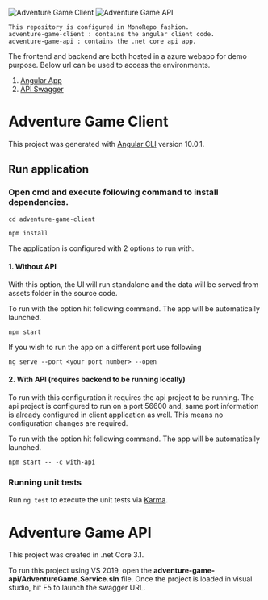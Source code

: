 ![Adventure Game Client](https://github.com/ShivendraKu/choose-your-adventure/workflows/Adventure%20Game%20Client/badge.svg)
![Adventure Game API](https://github.com/ShivendraKu/choose-your-adventure/workflows/Adventure%20Game%20API/badge.svg)

```
This repository is configured in MonoRepo fashion.
adventure-game-client : contains the angular client code. 
adventure-game-api : contains the .net core api app. 
```
The frontend and backend are both hosted in a azure webapp for demo purpose. Below url can be used to access the environments. 
  1. [Angular App](https://shivendra-cyo.azurewebsites.net/) 
  2. [API Swagger](https://shivendra-cyo-api.azurewebsites.net/swagger)

# Adventure Game Client

This project was generated with [Angular CLI](https://github.com/angular/angular-cli) version 10.0.1.

## Run application

### Open cmd and execute following command to install dependencies. 
`cd adventure-game-client`

`npm install`

The application is configured with 2 options to run with. 
#### 1. Without API
With this option, the UI will run standalone and the data will be served from assets folder in the source code.

To run with the option hit following command. The app will be automatically launched.

`npm start`

If you wish to run the app on a different port use following

`ng serve --port <your port number> --open`

#### 2. With API (requires backend to be running locally)
To run with this configuration it requires the api project to be running. The api project is configured to run on a port 56600 and, same port information is already configured in client application as well. This means no configuration changes are required.

To run with the option hit following command. The app will be automatically launched.

`npm start -- -c with-api`

### Running unit tests

Run `ng test` to execute the unit tests via [Karma](https://karma-runner.github.io).

# Adventure Game API

This project was created in .net Core 3.1.

To run this project using VS 2019, open the **adventure-game-api/AdventureGame.Service.sln** file. Once the project is loaded in visual studio, hit F5 to launch the swagger URL. 
